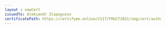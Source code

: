 ```yaml
--- 
layout : newCert 
issuedTo: Aleksandr Slapoguzov 
certificatePath: https://certifyme.online/CSIT/FRUCT2021/img/cert/author/AleksandrSlapoguzov_9cdd8.png
--- 
```

